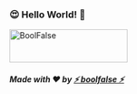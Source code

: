 
### 😍 Hello World! 👋

<a href="https://stackoverflow.com/users/7574023/boolfalse"><img src="https://stackexchange.com/users/flair/10263340.png?theme=dark" width="208" height="58" alt="BoolFalse" title="BoolFalse"></a>

##### Made with ❤️ by [⚡ boolfalse ⚡](https://boolfalse.com)
